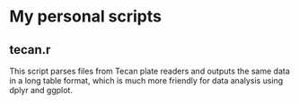 # My personal scripts

## tecan.r

This script parses files from Tecan plate readers and outputs the same data in a long table format, which is much more friendly for data analysis using dplyr and ggplot.
